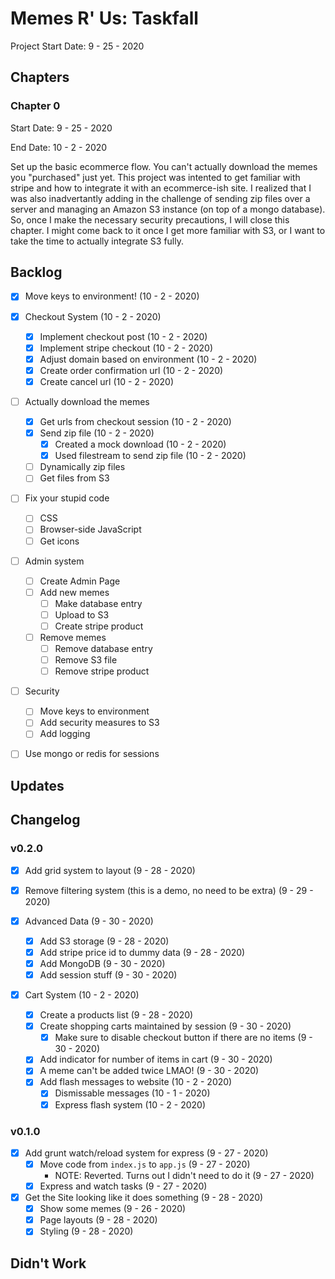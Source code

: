 Memes R' Us: Taskfall
==========================================================================
Project Start Date: 9 - 25 - 2020

Chapters
--------------------------------------------------------------------------

### Chapter 0

Start Date: 9 - 25 - 2020

End Date: 10 - 2 - 2020

Set up the basic ecommerce flow. You can't actually download the memes you
"purchased" just yet. This project was intented to get familiar with stripe
and how to integrate it with an ecommerce-ish site. I realized that I was
also inadvertantly adding in the challenge of sending zip files over a
server and managing an Amazon S3 instance (on top of a mongo database). So,
once I make the necessary security precautions, I will close this chapter. I
might come back to it once I get more familiar with S3, or I want to take
the time to actually integrate S3 fully.

Backlog
--------------------------------------------------------------------------

- [x] Move keys to environment! (10 - 2 - 2020)

- [x] Checkout System (10 - 2 - 2020)
    - [x] Implement checkout post (10 - 2 - 2020)
    - [x] Implement stripe checkout (10 - 2 - 2020)
    - [x] Adjust domain based on environment (10 - 2 - 2020)
    - [x] Create order confirmation url (10 - 2 - 2020)
    - [x] Create cancel url (10 - 2 - 2020)

- [ ] Actually download the memes
    - [x] Get urls from checkout session (10 - 2 - 2020)
    - [x] Send zip file (10 - 2 - 2020)
        - [x] Created a mock download (10 - 2 - 2020)
        - [x] Used filestream to send zip file (10 - 2 - 2020)
    - [ ] Dynamically zip files
    - [ ] Get files from S3

- [ ] Fix your stupid code
    - [ ] CSS
    - [ ] Browser-side JavaScript
    - [ ] Get icons

- [ ] Admin system
    - [ ] Create Admin Page
    - [ ] Add new memes
        - [ ] Make database entry
        - [ ] Upload to S3
        - [ ] Create stripe product
    - [ ] Remove memes
        - [ ] Remove database entry
        - [ ] Remove S3 file
        - [ ] Remove stripe product

- [ ] Security
    - [ ] Move keys to environment
    - [ ] Add security measures to S3
    - [ ] Add logging

- [ ] Use mongo or redis for sessions

Updates
--------------------------------------------------------------------------

Changelog
--------------------------------------------------------------------------

### v0.2.0

- [x] Add grid system to layout (9 - 28 - 2020)
- [x] Remove filtering system (this is a demo, no need to be extra) (9 - 29 - 2020)

- [x] Advanced Data (9 - 30 - 2020)
    - [x] Add S3 storage (9 - 28 - 2020)
    - [x] Add stripe price id to dummy data (9 - 28 - 2020)
    - [x] Add MongoDB (9 - 30 - 2020)
    - [x] Add session stuff (9 - 30 - 2020)

- [x] Cart System (10 - 2 - 2020)
    - [x] Create a products list (9 - 28 - 2020)
    - [x] Create shopping carts maintained by session (9 - 30 - 2020)
        - [x] Make sure to disable checkout button if there are no items (9 - 30 - 2020)
    - [x] Add indicator for number of items in cart (9 - 30 - 2020)
    - [x] A meme can't be added twice LMAO! (9 - 30 - 2020)
    - [x] Add flash messages to website (10 - 2 - 2020)
        - [x] Dismissable messages (10 - 1 - 2020)
        - [x] Express flash system (10 - 2 - 2020)

### v0.1.0

- [x] Add grunt watch/reload system for express (9 - 27 - 2020)
    - [x] Move code from `index.js` to `app.js` (9 - 27 - 2020)
        - NOTE: Reverted. Turns out I didn't need to do it (9 - 27 - 2020)
    - [x] Express and watch tasks (9 - 27 - 2020)

- [x] Get the Site looking like it does something (9 - 28 - 2020)
    - [x] Show some memes (9 - 26 - 2020)
    - [x] Page layouts (9 - 28 - 2020)
    - [x] Styling (9 - 28 - 2020)

Didn't Work
--------------------------------------------------------------------------